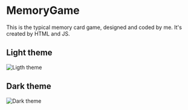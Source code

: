 # MemoryGame

This is the typical memory card game, designed and coded by me. It's created by HTML and JS.

## Light theme

![Ligth theme](https://i.gyazo.com/8ad3ac5b133e466b2a963e1e0f857ee6.png)

## Dark theme

![Dark theme](https://i.gyazo.com/c5fda5088e5bac5c7dc8632022a761e4.png)
